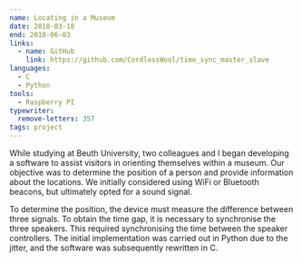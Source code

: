```yaml
---
name: Locating in a Museum
date: 2018-03-18
end: 2018-06-03
links:
  - name: GitHub
    link: https://github.com/CordlessWool/time_sync_master_slave
languages:
  - C
  - Python
tools:
  - Raspberry PI
typewriter:
  remove-letters: 357
tags: project
---
```


While studying at Beuth University, two colleagues and I began developing a software to assist visitors in orienting themselves within a museum. Our objective was to determine the position of a person and provide information about the locations. We initially considered using WiFi or Bluetooth beacons, but ultimately opted for a sound signal.

To determine the position, the device must measure the difference between three signals. To obtain the time gap, it is necessary to synchronise the three speakers. This required synchronising the time between the speaker controllers. The initial implementation was carried out in Python due to the jitter, and the software was subsequently rewritten in C.
